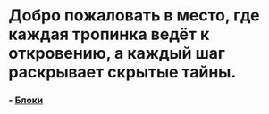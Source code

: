 # Добро пожаловать в место, где каждая тропинка ведёт к откровению, а каждый шаг раскрывает скрытые тайны.
### - [Блоки](./Blocks/ReadMe.md)